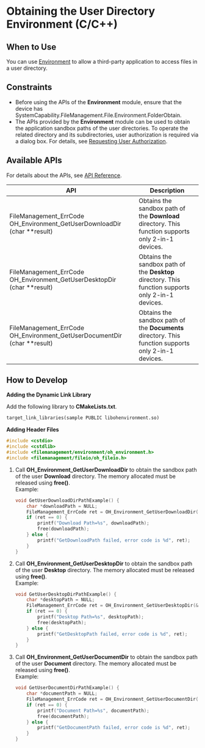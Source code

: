 # Obtaining the User Directory Environment (C/C++)
<!--Kit: Core File Kit-->
<!--Subsystem: FileManagement-->
<!--Owner: @wangke25; @gsl_1234; @wuchengjun5-->
<!--Designer: @gsl_1234; @wangke25-->
<!--Tester: @liuhonggang123; @yue-ye2; @juxiaopang-->
<!--Adviser: @foryourself-->

## When to Use

You can use [Environment](../reference/apis-core-file-kit/capi-oh-environment-h.md) to allow a third-party application to access files in a user directory.

## Constraints

- Before using the APIs of the **Environment** module, ensure that the device has SystemCapability.FileManagement.File.Environment.FolderObtain.
- The APIs provided by the **Environment** module can be used to obtain the application sandbox paths of the user directories. To operate the related directory and its subdirectories, user authorization is required via a dialog box. For details, see [Requesting User Authorization](../security/AccessToken/request-user-authorization.md).

## Available APIs

For details about the APIs, see [API Reference](../reference/apis-core-file-kit/capi-oh-environment-h.md).

| API| Description|
| -------- | -------- |
| FileManagement_ErrCode OH_Environment_GetUserDownloadDir (char **result)| Obtains the sandbox path of the **Download** directory. This function supports only 2-in-1 devices.|
| FileManagement_ErrCode OH_Environment_GetUserDesktopDir (char **result) | Obtains the sandbox path of the **Desktop** directory. This function supports only 2-in-1 devices.|
| FileManagement_ErrCode OH_Environment_GetUserDocumentDir (char **result) | Obtains the sandbox path of the **Documents** directory. This function supports only 2-in-1 devices.|

## How to Develop

**Adding the Dynamic Link Library**

Add the following library to **CMakeLists.txt**.

```txt
target_link_libraries(sample PUBLIC libohenvironment.so)
```

**Adding Header Files**

```c++
#include <cstdio>
#include <cstdlib>
#include <filemanagement/environment/oh_environment.h>
#include <filemanagement/fileio/oh_fileio.h>
```

1. Call **OH_Environment_GetUserDownloadDir** to obtain the sandbox path of the user **Download** directory. The memory allocated must be released using **free()**. <br>Example:

    ```c
    void GetUserDownloadDirPathExample() {
        char *downloadPath = NULL;
        FileManagement_ErrCode ret = OH_Environment_GetUserDownloadDir(&downloadPath);
        if (ret == 0) {
            printf("Download Path=%s", downloadPath);
            free(downloadPath);
        } else {
            printf("GetDownloadPath failed, error code is %d", ret);
        }
    }
   ```

2. Call **OH_Environment_GetUserDesktopDir** to obtain the sandbox path of the user **Desktop** directory. The memory allocated must be released using **free()**. <br>Example:

    ```c
    void GetUserDesktopDirPathExample() {
        char *desktopPath = NULL;
        FileManagement_ErrCode ret = OH_Environment_GetUserDesktopDir(&desktopPath);
        if (ret == 0) {
            printf("Desktop Path=%s", desktopPath);
            free(desktopPath);
        } else {
            printf("GetDesktopPath failed, error code is %d", ret);
        }
    }
   ```

3. Call **OH_Environment_GetUserDocumentDir** to obtain the sandbox path of the user **Document** directory. The memory allocated must be released using **free()**. <br>Example:

    ```c
    void GetUserDocumentDirPathExample() {
        char *documentPath = NULL;
        FileManagement_ErrCode ret = OH_Environment_GetUserDocumentDir(&documentPath);
        if (ret == 0) {
            printf("Document Path=%s", documentPath);
            free(documentPath);
        } else {
            printf("GetDocumentPath failed, error code is %d", ret);
        }
    }
   ```
